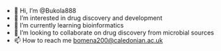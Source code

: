 - 👋 Hi, I’m @Bukola888
- 👀 I’m interested in drug discovery and development
- 🌱 I’m currently learning bioinformatics
- 💞️ I’m looking to collaborate on drug discovery from microbial sources 
- 📫 How to reach me bomena200@caledonian.ac.uk

<!---
Bukola888/Bukola888 is a ✨ special ✨ repository because its `README.md` (this file) appears on your GitHub profile.
You can click the Preview link to take a look at your changes.
--->
